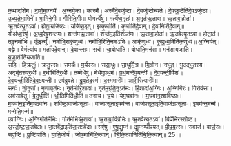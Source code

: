 

  
क॒थादा॑शेम। दा॒शे॒मा॒ग्नये॑। अ॒ग्नये॒का। कास्मै॑। अस्मै॑दे॒वजु॑ष्टा। दे॒वजु॑ष्टोच्यते। दे॒वजु॒ष्टेति॑दे॒वऽजु॑ष्ठा। उ॒च्य॒ते॒भा॒मिने॑। भा॒मिने॒गीः। गीरिति॒गीः॥ योमर्त्ये॑षु। मर्त्ये॑ष्व॒मृतः॑। अ॒मृत॑ऋ॒तावा॑। ऋ॒तावा॒होता॑। ऋ॒तवेत्यृ॒तऽवा॑। होता॒यजि॑ष्ठः। यजि॑ष्ठ॒इत्। इत्कृ॒णोति॑। कृ॒णोति॑दे॒वान्। दे॒वानिति॑दे॒वान्॥  
योअ॑ध्व॒रेषु॑। अ॒ध्व॒रेषु॒शन्त॑मः। शन्त॑मऋ॒तावा॑। शन्त॑म॒इति॑शंऽत॑मः। ऋ॒तावा॒होता॑। ऋ॒तवेत्यृ॒तऽवा॑। होता॒तं। तमू॒नमो॑भिः। ऊँ॒इत्यूँ॑। नमो॑भि॒राकृ॑णुध्वं। नमो॑भि॒रिति॒नमः॑ऽभिः। आकृ॑णुध्वं। कृ॒णु॒ध्व॒मिति॑कृणुध्वं॥ अ॒ग्निर्यत्। यद्वेः। वेर्मत्या॑य। मर्ता॑यदे॒वान्। दे॒वान्त्सः। सच॑। चा॒बोधा॑ति। बोधा॑ति॒मन॑सा। मन॑सायजाति। य॒जा॒तीति॑यजाति॥  
सहि। हिक्रतुः॑। क्रतु॒स्सः। समर्यः॑। म॒र्यस्सः। ससा॒धुः। सा॒धुर्मि॒त्रः। मि॒त्रोन। नभू॑त्। भू॒दद्भु॑तस्य। अद्भु॑तस्यर॒थीः। र॒थीरिति॑र॒थीः॥ तम्मेधे॑षु। मेधे॑षुप्रथ॒मं। प्र॒थं॒मन्दे॑व॒यन्तीः॑। दे॒व॒यन्ती॒र्विशः॑। दे॒व॒यन्ती॒रिति॑दे॒व॒ऽयन्तीः॑। उप॑ब्रुवते। ब्रु॒व॒तेद॒स्मं। द॒स्ममारीः॑। आरी॒रित्यारीः॑॥  
सनः॑। नो॒नृ॒णां। नृ॒णान्नृत॑मः। नृत॑मोरि॒शादाः॑। नृत॑म॒इति॒नृऽत॑मः। रि॒शादा॑अ॒ग्निः। अ॒ग्निर्गिरः॑। गिरोव॑सा। अव॑सावेतु। वे॒तु॒धी॒तिं। धी॒तिमिति॑धी॒तिं॥ तना॑च। च॒ये। येम॒घवा॑नः । म॒घवा॑न॒श्शवि॑ष्ठाः। म॒घवा॑न॒इति॑म॒घऽवा॑नः। शवि॑ष्ठा॒वाज॑प्रसूताः। वाज॑प्रसूताइ॒षय॑न्त। वाज॑प्रसूता॒इति॒वाज॑ऽप्रसूताः। इ॒षय॑न्त॒मन्म॑। मन्मेति॒मन्म॑॥  
ए॒वाग्निः। अ॒ग्निर्गोत॑मेभिः। गोत॑मेभिर्ऋ॒तावा॑। ऋ॒तावा॒विप्रे॑भिः। ऋ॒तवेत्यृ॒तऽवा॑। विप्रे॑भिरस्तोष्ट। अ॒स्तो॒ष्ट॒जा॒तवे॑दाः। जा॒तवे॑दा॒इति॑जा॒तऽवे॑दाः॥ सए॑षु। ए॒षु॒द्यु॒म्नं। द्यु॒म्नम्पी॑पयत्। पी॒प॒य॒त्सः। सवाजं॑। वाजं॒सः। सपु॒ष्टिं। पु॒ष्टिंया॑ति। या॒ति॒जोषं॑। जोष॒माचि॑कि॒त्वान्। चि॒कि॒त्वानिति॑चि॒कि॒त्वान्॥ 25 ॥  
